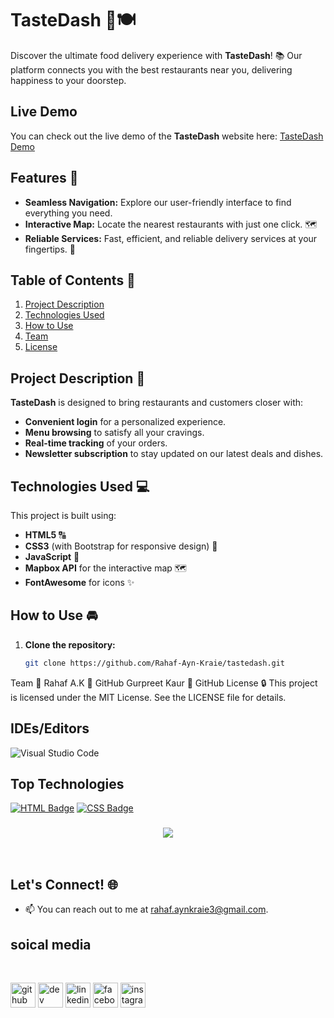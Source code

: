 # TasteDash 🍔🍽️
 
Discover the ultimate food delivery experience with **TasteDash**! 📚 Our platform connects you with the best restaurants near you, delivering happiness to your doorstep.

## Live Demo

You can check out the live demo of the **TasteDash** website here: 
[TasteDash Demo](https://rahaf-ayn-kraie.github.io/tastedash/)
 
## Features 🔧
 
- **Seamless Navigation:** Explore our user-friendly interface to find everything you need.
- **Interactive Map:** Locate the nearest restaurants with just one click. 🗺️
- **Reliable Services:** Fast, efficient, and reliable delivery services at your fingertips. 🚚
 
## Table of Contents 🔬
 
1. [Project Description](#project-description)
2. [Technologies Used](#technologies-used)
3. [How to Use](#how-to-use)
4. [Team](#team)
5. [License](#license)
 
## Project Description 📝
 
**TasteDash** is designed to bring restaurants and customers closer with:
 
- **Convenient login** for a personalized experience.
- **Menu browsing** to satisfy all your cravings.
- **Real-time tracking** of your orders.
- **Newsletter subscription** to stay updated on our latest deals and dishes.
 
## Technologies Used 💻
 
This project is built using:
 
- **HTML5** 🔠
- **CSS3** (with Bootstrap for responsive design) 💎
- **JavaScript** 🔄
- **Mapbox API** for the interactive map 🗺️
- **FontAwesome** for icons ✨
 
## How to Use 🚘
 
1. **Clone the repository:**
   ```bash
   git clone https://github.com/Rahaf-Ayn-Kraie/tastedash.git


 Team 🤝
Rahaf A.K 🌟
GitHub
Gurpreet Kaur 🚀
GitHub
License 🔒
This project is licensed under the MIT License. See the LICENSE file for details.


 ## IDEs/Editors

![Visual Studio Code](https://img.shields.io/badge/Visual%20Studio%20Code-0078d7.svg?style=for-the-badge&logo=visual-studio-code&logoColor=white)
## Top Technologies


[![HTML Badge](https://img.shields.io/badge/-HTML-E34F26?style=for-the-badge&labelColor=black&logo=html5&logoColor=E34F26)](#)
[![CSS Badge](https://img.shields.io/badge/-CSS-1572B6?style=for-the-badge&labelColor=black&logo=css3&logoColor=1572B6)](#)

<h3 align="center">
    <img src="https://readme-typing-svg.herokuapp.com/?font=Righteous&size=25&center=true&vCenter=true&width=500&height=70&duration=4000&lines=Thanks+for+visiting!+✌️;+Shoot+me+a+message+on+email!;Rahaf+:)&color=F5A9B8">
</h3>

<br/>

## Let's Connect! 🌐

- 📫 You can reach out to me at [rahaf.aynkraie3@gmail.com](mailto:rahaf.aynkraie3@gmail.com).
## soical media 


<br>

[<img src='https://cdn.jsdelivr.net/npm/simple-icons@3.0.1/icons/github.svg' alt='github' height='40'>](https://github.com/Rahaf-Ayn-Kraie)  [<img src='https://cdn.jsdelivr.net/npm/simple-icons@3.0.1/icons/dev-dot-to.svg' alt='dev' height='40'>](https://dev.to/rahaf.AK)  [<img src='https://cdn.jsdelivr.net/npm/simple-icons@3.0.1/icons/linkedin.svg' alt='linkedin' height='40'>](https://www.linkedin.com/in/rahaf-AK/)  [<img src='https://cdn.jsdelivr.net/npm/simple-icons@3.0.1/icons/facebook.svg' alt='facebook' height='40'>](https://www.facebook.com/rahaf-AK)  [<img src='https://cdn.jsdelivr.net/npm/simple-icons@3.0.1/icons/instagram.svg' alt='instagram' height='40'>](https://www.instagram.com/rahaf-ak/)
